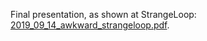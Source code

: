 Final presentation, as shown at StrangeLoop: [2019_09_14_awkward_strangeloop.pdf](https://github.com/jpivarski/2019-09-14-awkward-strangeloop/raw/master/2019_09_14_awkward_strangeloop.pdf).
